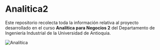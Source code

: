 # Analitica2
Este repositorio recolecta toda la información relativa al proyecto desarrollado en el curso **Analítica para Negocios 2** del Departamento de Ingeniería Industrial de la Universidad de Antioquia.

![Analítica](https://datascientest.com/es/files/2020/11/illu_machine_learning_blog-19.png)
